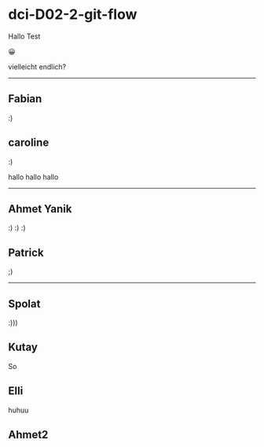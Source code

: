 # dci-D02-2-git-flow

Hallo Test

😀

vielleicht endlich?


---
## Fabian
:)

## caroline
:)

hallo hallo hallo

---

## Ahmet Yanik
:) :) :)

## Patrick
;)

---
## Spolat 

:)))

## Kutay

So

## Elli

huhuu

## Ahmet2
